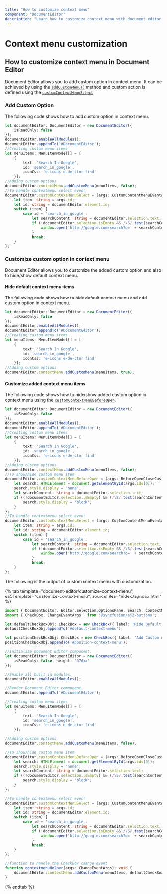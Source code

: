 ```yaml
---
title: "How to customize context menu"
component: "DocumentEditor"
description: "Learn how to customize context menu with document editor in real time scenarios like create simple word processor."
---
```


# Context menu customization

## How to customize context menu in Document Editor

Document Editor allows you to add custom option in context menu. It can be achieved by using the [`addCustomMenu()`](../../api/document-editor/contextMenu/#addcustommenu) method and custom action is defined using the [`customContextMenuSelect`](../../api/document-editor/customContentMenuEventArgs/)

### Add Custom Option

The following code shows how to add custom option in context menu.

```typescript
let documentEditor: DocumentEditor = new DocumentEditor({
    isReadOnly: false
});
documentEditor.enableAllModules();
documentEditor.appendTo('#DocumentEditor');
//Creating custom menu items
let menuItems: MenuItemModel[] = [
    {
        text: 'Search In Google',
        id: 'search_in_google',
        iconCss: 'e-icons e-de-ctnr-find'
    }];
//Adding custom options
documentEditor.contextMenu.addCustomMenu(menuItems, false);
//To handle contextmenu select event
documentEditor.customContextMenuSelect = (args: CustomContentMenuEventArgs): void => {
    let item: string = args.id;
    let id: string = documentEditor.element.id;
    switch (item) {
        case id + 'search_in_google':
            let searchContent: string = documentEditor.selection.text;
            if (!documentEditor.selection.isEmpty && /\S/.test(searchContent)) {
                window.open('http://google.com/search?q=' + searchContent);
            }
            break;
    }
};
```

### Customize custom option in context menu

Document Editor allows you to customize the added custom option and also to hide/show default context menu.

#### Hide default context menu items

The following code shows how to hide default context menu and add custom option in context menu.

```typescript
let documentEditor: DocumentEditor = new DocumentEditor({
    isReadOnly: false
});
documentEditor.enableAllModules();
documentEditor.appendTo('#DocumentEditor');
//Creating custom menu items
let menuItems: MenuItemModel[] = [
    {
        text: 'Search In Google',
        id: 'search_in_google',
        iconCss: 'e-icons e-de-ctnr-find'
    }];
//Adding custom options
documentEditor.contextMenu.addCustomMenu(menuItems, true);
```

#### Customize added context menu items

The following code shows how to hide/show added custom option in context menu using the [`customContextMenuBeforeOpen`](../../api/document-editor/beforeOpenCloseCustomContentMenuEventArgs/).

```typescript
let documentEditor: DocumentEditor = new DocumentEditor({
    isReadOnly: false
});
documentEditor.enableAllModules();
documentEditor.appendTo('#DocumentEditor');
//Creating custom menu items
let menuItems: MenuItemModel[] = [
    {
        text: 'Search In Google',
        id: 'search_in_google',
        iconCss: 'e-icons e-de-ctnr-find'
    }];
//Adding custom options
documentEditor.contextMenu.addCustomMenu(menuItems, false);
//To show/hide custom menu item
documentEditor.customContextMenuBeforeOpen = (args: BeforeOpenCloseCustomContentMenuEventArgs): void => {
    let search: HTMLElement = document.getElementById(args.ids[0]);
    search.style.display = 'none';
    let searchContent: string = documentEditor.selection.text;
    if ((!documentEditor.selection.isEmpty) && (/\S/.test(searchContent))) {
        search.style.display = 'block';
    }
};
//To handle contextmenu select event
documentEditor.customContextMenuSelect = (args: CustomContentMenuEventArgs): void => {
    let item: string = args.id;
    let id: string = documentEditor.element.id;
    switch (item) {
        case id + 'search_in_google':
            let searchContent: string = documentEditor.selection.text;
            if (!documentEditor.selection.isEmpty && /\S/.test(searchContent)) {
                window.open('http://google.com/search?q=' + searchContent);
            }
            break;
    }
};
```

The following is the output of custom context menu with customization.

{% tab template="document-editor/customize-context-menu", es5Template="customize-context-menu", sourceFiles="index.ts,index.html" %}

```typescript
import { DocumentEditor, Editor,Selection,OptionsPane, Search, ContextMenu, EditorHistory,ImageResizer, ListDialog,TableDialog, HyperlinkDialog, ParagraphDialog, FontDialog, PageSetupDialog, BookmarkDialog, StyleDialog, TablePropertiesDialog, BordersAndShadingDialog, TableOptionsDialog, CellOptionsDialog, TableOfContentsDialog } from '@syncfusion/ej2-documenteditor';
import { CheckBox, ChangeEventArgs } from '@syncfusion/ej2-buttons';

let defaultCheckBoxObj: CheckBox = new CheckBox({ label: 'Hide Default Context Menu', change: contextmenuHelper });
defaultCheckBoxObj.appendTo('#default-context-menu');

let positionCheckBoxObj: CheckBox = new CheckBox({ label: 'Add Custom option at bottom', change: contextmenuHelper });
positionCheckBoxObj.appendTo('#position-context-menu');

//Initialize Document Editor component.
let documentEditor: DocumentEditor = new DocumentEditor({
    isReadOnly: false, height: '370px'
});

//Enable all built in modules.
documentEditor.enableAllModules();

//Render Document Editor component.
documentEditor.appendTo('#DocumentEditor');

//Creating custom menu items
let menuItems: MenuItemModel[] = [
    {
        text: 'Search In Google',
        id: 'search_in_google',
        iconCss: 'e-icons e-de-ctnr-find'
    }];

//Adding custom options
documentEditor.contextMenu.addCustomMenu(menuItems, false);

//To show/hide custom menu item
documentEditor.customContextMenuBeforeOpen = (args: BeforeOpenCloseCustomContentMenuEventArgs): void => {
    let search: HTMLElement = document.getElementById(args.ids[0]);
    search.style.display = 'none';
    let searchContent: string = documentEditor.selection.text;
    if ((!documentEditor.selection.isEmpty) && (/\S/.test(searchContent))) {
        search.style.display = 'block';
    }
};

//To handle contextmenu select event
documentEditor.customContextMenuSelect = (args: CustomContentMenuEventArgs): void => {
    let item: string = args.id;
    let id: string = documentEditor.element.id;
    switch (item) {
        case id + 'search_in_google':
            let searchContent: string = documentEditor.selection.text;
            if (!documentEditor.selection.isEmpty && /\S/.test(searchContent)) {
                window.open('http://google.com/search?q=' + searchContent);
            }
            break;
    }
};

//function to handle the CheckBox change event
function contextmenuHelper(args: ChangeEventArgs): void {
    documentEditor.contextMenu.addCustomMenu(menuItems, defaultCheckBoxObj.checked, positionCheckBoxObj.checked);
}

```

{% endtab %}
